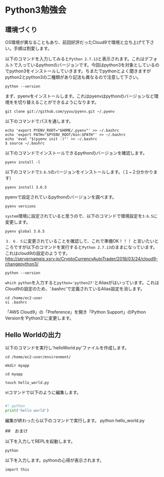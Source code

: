 # Python3勉強会

## 環境づくり
OS環境が異なることもあり、前回好評だったCloud9で環境と立ち上げて下さい。手順は割愛します。

以下のコマンドを入力してみると`Python 2.7.13`と表示されます。これはデフォルトで入っているpythonのバージョンです。今回はpython3を対象としているのでpython3をインストールしていきます。ちまたでpythonとよく聞きますがpython2とpython3の二種類があり記法も異なるので注意して下さい。

```
python --version
```

まず、pyenvをインストールします。これはpyenvはpythonのバージョンなど環境をを切り替えることができるようになります。

```
git clone git://github.com/yyuu/pyenv.git ~/.pyenv
```

以下のコマンドでパスを通します。
```
echo 'export PYENV_ROOT="$HOME/.pyenv"' >> ~/.bashrc
echo 'export PATH="$PYENV_ROOT/bin:$PATH"' >> ~/.bashrc
echo 'eval "$(pyenv init -)"' >> ~/.bashrc
$ source ~/.bashrc
```

以下のコマンドでインストールできるpythonのバージョンを確認します。

```
pyenv install -l
```

以下のコマンドで`3.6.5`のバージョンをインストールします。（１~２分かかります）

```
pyenv install 3.6.5
```

pyenvで設定されているpythonのバージョンを調べます。

```
pyenv versions
```

`system`環境に設定されていると思うので、以下のコマンドで環境設定を`3.6.5`に変更します。

```
pyenv global 3.6.5
``` 

`３．６．５`に変更されていることを確認して、これで準備OK！！！
と言いたいところですが以下のコマンドを実行すると`Python 2.7.13`のままになっています。
これはcloud9の設定のようです。
http://servernameis.xsrv.jp/CryptoCurrencyAutoTrader/2018/03/24/cloud9-changepython3/

```
python --version
```

`which python`を入力すると`python='python27'`とAliasがはいっています。これはCloud9の設定のため、'.bashrc'で定義されているAlias設定を消します。

```
cd /home/ec2-user
vi .bashrc
```

「AWS Cloud9」の「Preference」を開き「Python Support」のPython Versionを'Python3'に変更します。

## Hello Worldの出力
以下のコマンドを実行し'helloWorld.py'ファイルを作成します。

```
cd /home/ec2-user/environment/
```

```
mkdir myapp
```

```
cd myapp
```

```
touch hello_world.py
```

viコマンドで以下のように編集します。

```python:hello_world.py

#! python
print('hello world')
```

編集が終わったら以下のコマンドで実行します。
python hello_world.py

##　おまけ

以下を入力してREPLを起動します。
```
python
```

以下を入力します。pythonの心得が表示されます。
```
import this
```
